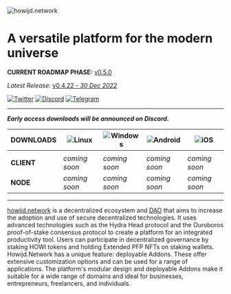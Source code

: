 ![howijd.network](https://raw.githubusercontent.com/howijd/howijd.network/main/assets/images/howijd/src/howijd-full.svg)

# **A versatile platform for the modern universe**

**CURRENT ROADMAP PHASE:** [v0.5.0](https://github.com/orgs/howijd/projects/23)

*Latest Release:* [v0.4.22 - *30 Dec 2022*](https://github.com/howijd/okram.howijd.network/releases/tag/v0.4.22)

[![Twitter](https://img.shields.io/badge/Twitter-%231DA1F2.svg?style=for-the-badge&logo=Twitter&logoColor=white)][twitter]
[![Discord](https://img.shields.io/badge/Discord-%235865F2.svg?style=for-the-badge&logo=discord&logoColor=white)][discord]
[![Telegram](https://img.shields.io/badge/Telegram-2CA5E0?style=for-the-badge&logo=telegram&logoColor=white)][telegram]

---

***Early access downloads will be announced on Discord.***

| **DOWNLOADS** | ![Linux](https://img.shields.io/badge/Linux-FCC624?style=for-the-badge&logo=linux&logoColor=black) | ![Windows](https://img.shields.io/badge/Windows-0078D6?style=for-the-badge&logo=windows&logoColor=white) | ![Android](https://img.shields.io/badge/Android-3DDC84?style=for-the-badge&logo=android&logoColor=white) | ![iOS](https://img.shields.io/badge/iOS-000000?style=for-the-badge&logo=ios&logoColor=white) |
| --- | --- | --- | --- | --- |
|    |    |   |    |
| **CLIENT** |  *coming soon*   |  *coming soon*   |  *coming soon*   |  *coming soon*   |
| **NODE**   |  *coming soon*   |  *coming soon*   |  *coming soon*   |  *coming soon*   |

---


[howijd.network] is a decentralized ecosystem and [DAO] that aims to increase the adoption and use of secure decentralized technologies. It uses advanced technologies such as the Hydra Head protocol and the Ouroboros proof-of-stake consensus protocol to create a platform for an integrated productivity tool. Users can participate in decentralized governance by staking HOWI tokens and holding Extended PFP NFTs on staking wallets. Howijd.Network has a unique feature: deployable Addons. These offer extensive customization options and can be used for a range of applications. The platform's modular design and deployable Addons make it suitable for a wide range of domains and ideal for businesses, entrepreneurs, freelancers, and individuals.

<!-- links -->
[howijd.network]: https://howijd.network
[DAO]: https://en.wikipedia.org/wiki/Decentralized_autonomous_organization
[lossless-compression]: https://en.wikipedia.org/wiki/Lossless_compression
[pfp]: https://www.coindesk.com/learn/what-are-pfp-nfts/
[twitter]: https://twitter.com/HowijdNetwork "Twitter @HowijdNetwork"
[discord]: https://discord.com/invite/gskwEM7z2C "Discord @HowijdNetwork"
[telegram]: https://t.me/HowijdNetwork "Telegram @HowijdNetwork"
